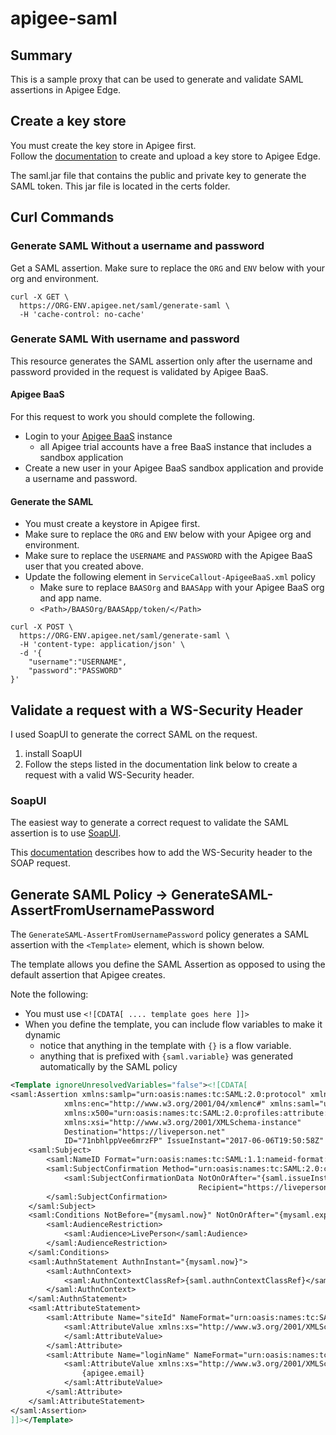 # apigee-saml

## Summary
This is a sample proxy that can be used to generate and validate SAML assertions in Apigee Edge.

## Create a key store
You must create the key store in Apigee first.  
Follow the [documentation](http://docs.apigee.com/api-services/content/keystores-and-truststores) to create and upload a key store to Apigee Edge.

The saml.jar file that contains the public and private key to generate the SAML token.  This jar file is located in the certs folder.  

## Curl Commands

### Generate SAML Without a username and password

Get a SAML assertion.  Make sure to replace the `ORG` and `ENV` below with your org and environment.

```
curl -X GET \
  https://ORG-ENV.apigee.net/saml/generate-saml \
  -H 'cache-control: no-cache'
```

### Generate SAML With username and password
This resource generates the SAML assertion only after the username and password provided in the request is validated by Apigee BaaS.

#### Apigee BaaS
For this request to work you should complete the following.
* Login to your [Apigee BaaS](https://appservices.apigee.com/#!/org-overview) instance
  * all Apigee trial accounts have a free BaaS instance that includes a sandbox application
* Create a new user in your Apigee BaaS sandbox application and provide a username and password.

#### Generate the SAML
* You must create a keystore in Apigee first.
* Make sure to replace the `ORG` and `ENV` below with your Apigee org and environment.
* Make sure to replace the `USERNAME` and `PASSWORD` with the Apigee BaaS user that you created above.
* Update the following element in `ServiceCallout-ApigeeBaaS.xml` policy
  * Make sure to replace `BAASOrg` and `BAASApp` with your Apigee BaaS org and app name.
  * `<Path>/BAASOrg/BAASApp/token/</Path>`

```
curl -X POST \
  https://ORG-ENV.apigee.net/saml/generate-saml \
  -H 'content-type: application/json' \
  -d '{
	"username":"USERNAME",
	"password":"PASSWORD"
}'
```

## Validate a request with a WS-Security Header
I used SoapUI to generate the correct SAML on the request.
1) install SoapUI
2) Follow the steps listed in the documentation link below to create a request with a valid WS-Security header.


### SoapUI
The easiest way to generate a correct request to validate the SAML assertion is to use [SoapUI](https://www.soapui.org/downloads/soapui.html).  

This [documentation](https://www.soapui.org/soapui-projects/ws-security.html) describes how to add the WS-Security header to the SOAP request.

## Generate SAML Policy -> GenerateSAML-AssertFromUsernamePassword
The `GenerateSAML-AssertFromUsernamePassword` policy generates a SAML assertion with the `<Template>` element, which is shown below.

The template allows you define the SAML Assertion as opposed to using the default assertion that Apigee creates.  

Note the following:
* You must use `<![CDATA[ .... template goes here ]]>`
* When you define the template, you can include flow variables to make it dynamic
  * notice that anything in the template with `{}` is a flow variable.
  * anything that is prefixed with `{saml.variable}` was generated automatically by the SAML policy  

```XML
<Template ignoreUnresolvedVariables="false"><![CDATA[
<saml:Assertion xmlns:samlp="urn:oasis:names:tc:SAML:2.0:protocol" xmlns:dsig="http://www.w3.org/2000/09/xmldsig#"
            xmlns:enc="http://www.w3.org/2001/04/xmlenc#" xmlns:saml="urn:oasis:names:tc:SAML:2.0:assertion"
            xmlns:x500="urn:oasis:names:tc:SAML:2.0:profiles:attribute:X500"
            xmlns:xsi="http://www.w3.org/2001/XMLSchema-instance"
            Destination="https://liveperson.net"
            ID="71nbhlppVee6mrzFP" IssueInstant="2017-06-06T19:50:58Z" Version="2.0">
    <saml:Subject>
        <saml:NameID Format="urn:oasis:names:tc:SAML:1.1:nameid-format:unspecified">{apigee.username}</saml:NameID>
        <saml:SubjectConfirmation Method="urn:oasis:names:tc:SAML:2.0:cm:bearer">
            <saml:SubjectConfirmationData NotOnOrAfter="{saml.issueInstant}"
                                          Recipient="https://liveperson.net"/>
        </saml:SubjectConfirmation>
    </saml:Subject>
    <saml:Conditions NotBefore="{mysaml.now}" NotOnOrAfter="{mysaml.expiry}">
        <saml:AudienceRestriction>
            <saml:Audience>LivePerson</saml:Audience>
        </saml:AudienceRestriction>
    </saml:Conditions>
    <saml:AuthnStatement AuthnInstant="{mysaml.now}">
        <saml:AuthnContext>
            <saml:AuthnContextClassRef>{saml.authnContextClassRef}</saml:AuthnContextClassRef>
        </saml:AuthnContext>
    </saml:AuthnStatement>
    <saml:AttributeStatement>
        <saml:Attribute Name="siteId" NameFormat="urn:oasis:names:tc:SAML:2.0:attrname-format:basic">
            <saml:AttributeValue xmlns:xs="http://www.w3.org/2001/XMLSchema" xsi:type="xs:string">1111111
            </saml:AttributeValue>
        </saml:Attribute>
        <saml:Attribute Name="loginName" NameFormat="urn:oasis:names:tc:SAML:2.0:attrname-format:basic">
            <saml:AttributeValue xmlns:xs="http://www.w3.org/2001/XMLSchema" xsi:type="xs:string">
                {apigee.email}
            </saml:AttributeValue>
        </saml:Attribute>
    </saml:AttributeStatement>
</saml:Assertion>
]]></Template>
```
